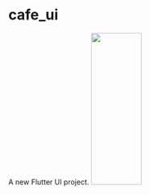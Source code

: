 # cafe_ui

A new Flutter UI project.
<img src="https://user-images.githubusercontent.com/73021701/224800987-0873b07c-078b-4a46-80de-d2de64c767fe.jpg" width="100" height="300">
